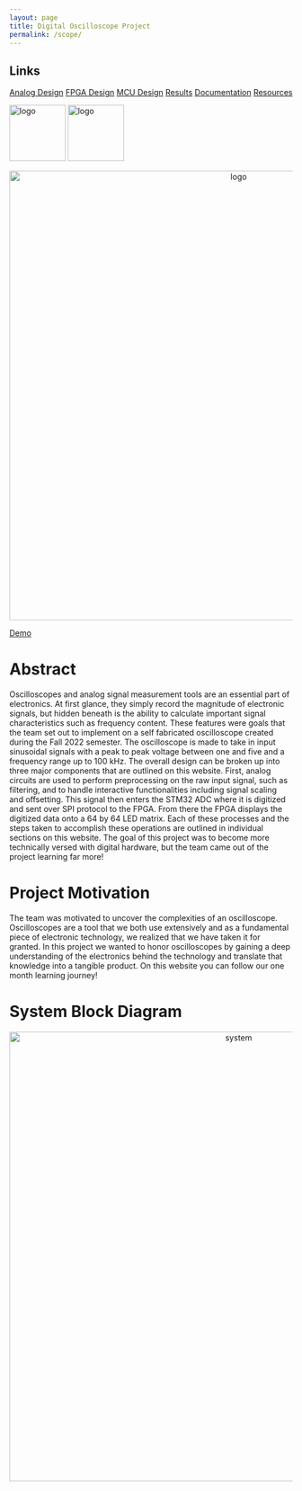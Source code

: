 ```yaml
---
layout: page
title: Digital Oscilloscope Project
permalink: /scope/
---
```


## Links
[Analog Design](/scope/analogdesign)
[FPGA Design](/scope/fpgadesign)
[MCU Design](/scope/mcudesign)
[Results](/scope/results)
[Documentation](/scope/documentation)
[Resources](/scope/resources)


<div style="text-align: left">
  <img src="../assets/img/hmc_logo.png" alt="logo" width="100" />
  <img src="../assets/img/Logo.png" alt="logo" width="100" />
</div>

<n></n>
<div style="text-align: center">
  <img src="../assets/img/scope.jpg" alt="logo" width="800" />
</div>
<n></n>

[Demo](https://www.youtube.com/watch?v=X-L50WvtRKw)

# Abstract
Oscilloscopes and analog signal measurement tools are an essential part of electronics. At first glance, they simply record the magnitude of electronic signals, but hidden beneath is the ability to calculate important signal characteristics such as frequency content. These features were goals that the team set out to implement on a self fabricated oscilloscope created during the Fall 2022 semester. The oscilloscope is made to take in input sinusoidal signals with a peak to peak voltage between one and five and a frequency range up to 100 kHz. The overall design can be broken up into three major components that are outlined on this website. First, analog circuits are used to perform preprocessing on the raw input signal, such as filtering, and to handle interactive functionalities including signal scaling and offsetting. This signal then enters the STM32 ADC where it is digitized and sent over SPI protocol to the FPGA. From there the FPGA displays the digitized data onto a 64 by 64 LED matrix. Each of these processes and the steps taken to accomplish these operations are outlined in individual sections on this website. The goal of this project was to become more technically versed with digital hardware, but the team came out of the project learning far more!
<n></n>

# Project Motivation
The team was motivated to uncover the complexities of an oscilloscope. Oscilloscopes are a tool that we both use extensively and as a fundamental piece of electronic technology, we realized that we have taken it for granted. In this project we wanted to honor oscilloscopes by gaining a deep understanding of the electronics behind the technology and translate that knowledge into a tangible product. On this website you can follow our one month learning journey!
<n></n>

# System Block Diagram

<div style="text-align: center">
  <img src="../assets/schematics/system_block_diagram.png" alt="system" width="800" />
</div>
